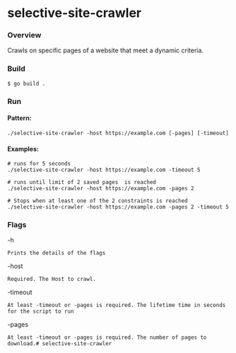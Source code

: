 # selective-site-crawler
### Overview
Crawls on specific pages of a website that meet a dynamic criteria. 

### Build
    $ go build .
### Run
#### Pattern: 
    ./selective-site-crawler -host https://example.com [-pages] [-timeout]

#### Examples:
    # runs for 5 seconds 
    ./selective-site-crawler -host https://example.com -timeout 5
    
    # runs until limit of 2 saved pages  is reached
    ./selective-site-crawler -host https://example.com -pages 2
    
    # Stops when at least one of the 2 constraints is reached
    ./selective-site-crawler -host https://example.com -pages 2 -timeout 5
    
    
### Flags
-h
        
    Prints the details of the flags
    
-host

    Required. The Host to crawl.
    
-timeout

    At least -timeout or -pages is required. The lifetime time in seconds for the script to run 
    
-pages

    At least -timeout or -pages is required. The number of pages to download.# selective-site-crawler
